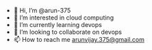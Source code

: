 - 👋 Hi, I’m @arun-375
- 👀 I’m interested in cloud computing
- 🌱 I’m currently learning devops
- 💞️ I’m looking to collaborate on devops
- 📫 How to reach me arunvijay.375@gmail.com
  

<!---
arun-375/arun-375 is a ✨ special ✨ repository because its `README.md` (this file) appears on your GitHub profile.
You can click the Preview link to take a look at your changes.
--->

